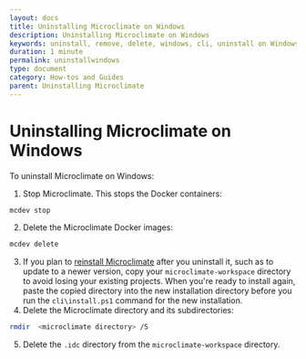 ```yaml
---
layout: docs
title: Uninstalling Microclimate on Windows
description: Uninstalling Microclimate on Windows
keywords: uninstall, remove, delete, windows, cli, uninstall on Windows
duration: 1 minute
permalink: uninstallwindows
type: document
category: How-tos and Guides
parent: Uninstalling Microclimate
---
```


# Uninstalling Microclimate on Windows

To uninstall Microclimate on Windows:

1. Stop Microclimate. This stops the Docker containers:
```bash
mcdev stop
```
2. Delete the Microclimate Docker images:
```bash
mcdev delete
```
3. If you plan to [reinstall Microclimate](installlocally) after you uninstall it, such as to update to a newer version, copy your `microclimate-workspace` directory to avoid losing your existing projects. When you're ready to install again, paste the copied directory into the new installation directory before you run the `cli\install.ps1` command for the new installation.
4. Delete the Microclimate directory and its subdirectories:
```bash
rmdir  <microclimate directory> /S
```
5. Delete the `.idc` directory from the `microclimate-workspace` directory.
